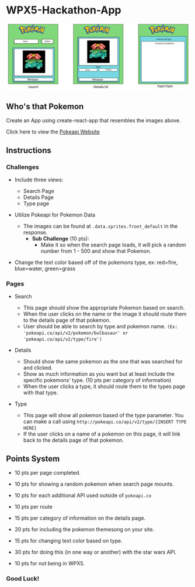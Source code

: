 # WPX5-Hackathon-App

![Pokemon](./pokemon.jpg)

## Who's that Pokemon

Create an App using create-react-app that resembles the images above.

Click here to view the [Pokeapi Website](https://pokeapi.co)

## Instructions


### Challenges

- Include three views:
    - Search Page
    - Details Page
    - Type page

- Utilize Pokeapi for Pokemon Data
    - The images can be found at `.data.sprites.front_default` in the response.
        - **Sub Challenge** (10 pts):
            - Make it so when the search page loads, it will pick a random number from 1 - 500 and show that Pokemon.

- Change the text color based off of the pokemons type, ex: red=fire, blue=water, green=grass

### Pages

- Search
    - This page should show the appropriate Pokemon based on search.
    - When the user clicks on the name or the image it should route them to the details page of that pokemon.
    - User should be able to search by type and pokemon name. `(Ex: 'pokeapi.co/api/v2/pokemon/bulbasaur' or 'pokeapi.co/api/v2/type/fire')`

- Details

    - Should show the same pokemon as the one that was searched for and clicked. 
    - Show as much information as you want but at least include the specific pokemons' type. (10 pts per category of information)
    - When the user clicks a type, it should route them to the types page with that type.

- Type

    - This page will show all pokemon based of the type parameter. You can make a call using `http://pokeapi.co/api/v2/type/{INSERT TYPE HERE}`
    - If the user clicks on a name of a pokemon on this page, it will link back to the details page of that pokemon.

## Points System

- 10 pts per page completed.

- 10 pts for showing a random pokemon when search page mounts.

- 10 pts for each additional API used outside of `pokeapi.co`

- 10 pts per route

- 15 pts per category of information on the details page.

- 20 pts for including the pokemon themesong on your site.

- 15 pts for changing text color based on type.

- 30 pts for doing this (in one way or another) with the star wars API. 

- 10 pts for not being in WPX5.


### Good Luck!


